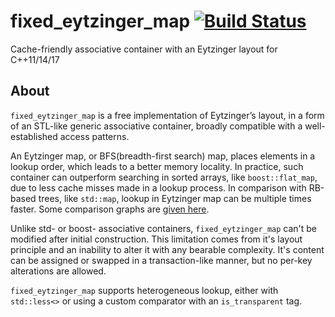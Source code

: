 # fixed_eytzinger_map [![Build Status](https://travis-ci.org/mikekazakov/eytzinger.svg?branch=master)](https://travis-ci.org/mikekazakov/eytzinger)
Cache-friendly associative container with an Eytzinger layout for C++11/14/17


## About
`fixed_eytzinger_map` is a free implementation of Eytzinger’s layout, in a form of an STL-like generic associative container, broadly compatible with a well-established access patterns.

An Eytzinger map, or BFS(breadth-first search) map, places elements in a lookup order, which leads to a better memory locality. In practice, such container can outperform searching in sorted arrays, like `boost::flat_map`, due to less cache misses made in a lookup process. In comparison with RB-based trees, like `std::map`, lookup in Eytzinger map can be multiple times faster. Some comparison graphs are [given here](https://kazakov.life/2017/03/06/cache-friendly-associative-container/).

Unlike std- or boost- associative containers, `fixed_eytzinger_map` can't be modified after initial construction. This limitation comes from it's layout principle and an inability to alter it with any bearable complexity. It's content can be assigned or swapped in a transaction-like manner, but no per-key alterations are allowed.

`fixed_eytzinger_map` supports heterogeneous lookup, either with `std::less<>` or using a custom comparator with an `is_transparent` tag.
